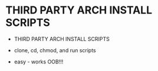# THIRD PARTY ARCH INSTALL SCRIPTS

* THIRD PARTY ARCH INSTALL SCRIPTS

* clone, cd, chmod, and run scripts
* easy - works OOB!!!
